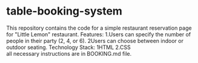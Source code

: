 # table-booking-system
This repository contains the code for a simple restaurant reservation page for "Little Lemon" restaurant. Features: 1.Users can specify the number of people in their party (2, 4, or 6). 2Users can choose between indoor or outdoor seating. Technology Stack:  1HTML 2.CSS  
all necessary instructions are in BOOKING.md file.
